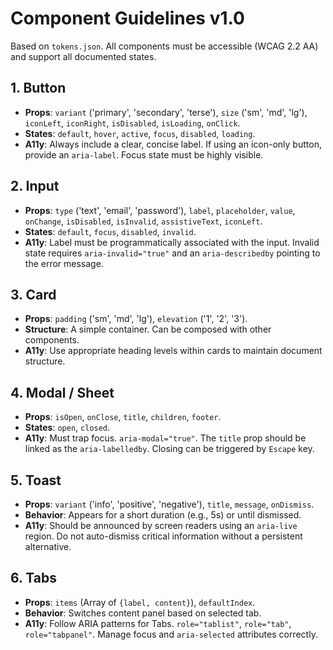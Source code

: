 # Component Guidelines v1.0
Based on `tokens.json`. All components must be accessible (WCAG 2.2 AA) and support all documented states.

## 1. Button
- **Props**: `variant` ('primary', 'secondary', 'terse'), `size` ('sm', 'md', 'lg'), `iconLeft`, `iconRight`, `isDisabled`, `isLoading`, `onClick`.
- **States**: `default`, `hover`, `active`, `focus`, `disabled`, `loading`.
- **A11y**: Always include a clear, concise label. If using an icon-only button, provide an `aria-label`. Focus state must be highly visible.

## 2. Input
- **Props**: `type` ('text', 'email', 'password'), `label`, `placeholder`, `value`, `onChange`, `isDisabled`, `isInvalid`, `assistiveText`, `iconLeft`.
- **States**: `default`, `focus`, `disabled`, `invalid`.
- **A11y**: Label must be programmatically associated with the input. Invalid state requires `aria-invalid="true"` and an `aria-describedby` pointing to the error message.

## 3. Card
- **Props**: `padding` ('sm', 'md', 'lg'), `elevation` ('1', '2', '3').
- **Structure**: A simple container. Can be composed with other components.
- **A11y**: Use appropriate heading levels within cards to maintain document structure.

## 4. Modal / Sheet
- **Props**: `isOpen`, `onClose`, `title`, `children`, `footer`.
- **States**: `open`, `closed`.
- **A11y**: Must trap focus. `aria-modal="true"`. The `title` prop should be linked as the `aria-labelledby`. Closing can be triggered by `Escape` key.

## 5. Toast
- **Props**: `variant` ('info', 'positive', 'negative'), `title`, `message`, `onDismiss`.
- **Behavior**: Appears for a short duration (e.g., 5s) or until dismissed.
- **A11y**: Should be announced by screen readers using an `aria-live` region. Do not auto-dismiss critical information without a persistent alternative.

## 6. Tabs
- **Props**: `items` (Array of `{label, content}`), `defaultIndex`.
- **Behavior**: Switches content panel based on selected tab.
- **A11y**: Follow ARIA patterns for Tabs. `role="tablist"`, `role="tab"`, `role="tabpanel"`. Manage focus and `aria-selected` attributes correctly.
